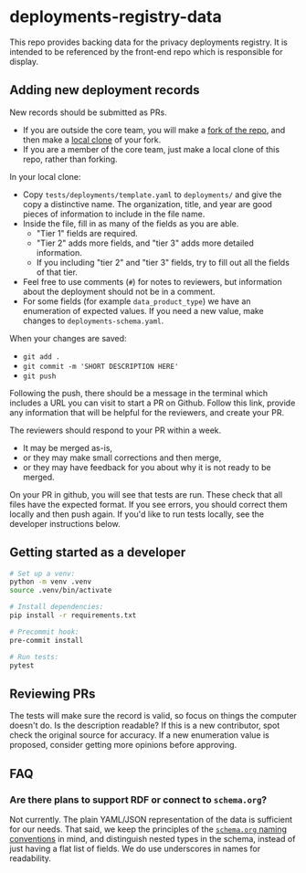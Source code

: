 # deployments-registry-data

This repo provides backing data for the privacy deployments registry.
It is intended to be referenced by the front-end repo which is responsible for display.

## Adding new deployment records

New records should be submitted as PRs.

- If you are outside the core team, you will make a [fork of the repo](https://docs.github.com/en/pull-requests/collaborating-with-pull-requests/working-with-forks/fork-a-repo#forking-a-repository),
and then make a [local clone](https://docs.github.com/en/pull-requests/collaborating-with-pull-requests/working-with-forks/fork-a-repo#forking-a-repository) of your fork.
- If you are a member of the core team, just make a local clone of this repo, rather than forking.

In your local clone:
- Copy `tests/deployments/template.yaml` to `deployments/` and give the copy a distinctive name. The organization, title, and year are good pieces of information to include in the file name.
- Inside the file, fill in as many of the fields as you are able.
  - "Tier 1" fields are required.
  - "Tier 2" adds more fields, and "tier 3" adds more detailed information.
  - If you including "tier 2" and "tier 3" fields, try to fill out all the fields of that tier.
- Feel free to use comments (`#`) for notes to reviewers, but information about the deployment should not be in a comment.
- For some fields (for example `data_product_type`) we have an enumeration of expected values. If you need a new value, make changes to `deployments-schema.yaml`.

When your changes are saved:
- `git add .`
- `git commit -m 'SHORT DESCRIPTION HERE'`
- `git push`

Following the push, there should be a message in the terminal which includes a URL you can visit to start a PR on Github.
Follow this link, provide any information that will be helpful for the reviewers, and create your PR.

The reviewers should respond to your PR within a week.
- It may be merged as-is,
- or they may make small corrections and then merge,
- or they may have feedback for you about why it is not ready to be merged.

On your PR in github, you will see that tests are run.
These check that all files have the expected format.
If you see errors, you should correct them locally and then push again.
If you'd like to run tests locally, see the developer instructions below.

## Getting started as a developer

```bash
# Set up a venv:
python -m venv .venv
source .venv/bin/activate

# Install dependencies:
pip install -r requirements.txt

# Precommit hook:
pre-commit install

# Run tests:
pytest
```

## Reviewing PRs

The tests will make sure the record is valid, so focus on things the computer doesn't do.
Is the description readable?
If this is a new contributor, spot check the original source for accuracy.
If a new enumeration value is proposed, consider getting more opinions before approving.

## FAQ

### Are there plans to support RDF or connect to `schema.org`?

Not currently. The plain YAML/JSON representation of the data is sufficient for our needs.
That said, we keep the principles of the [`schema.org` naming conventions](https://schema.org/docs/styleguide.html) in mind,
and distinguish nested types in the schema, instead of just having a flat list of fields.
We do use underscores in names for readability.
